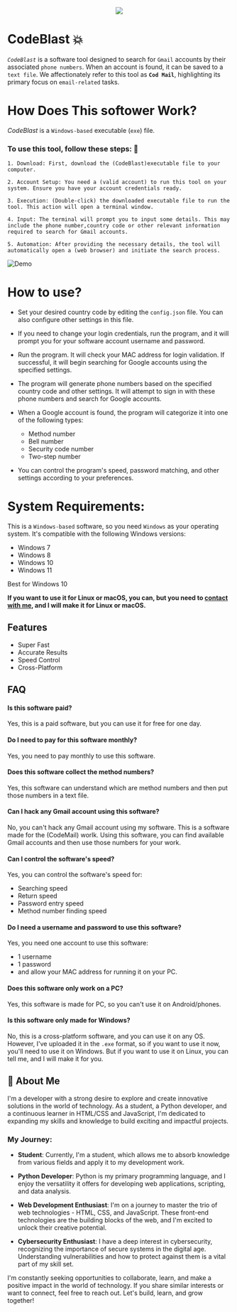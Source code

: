 <p align="center">
  <img src="removebg.banner.png">
</p>

# CodeBlast :boom:

*`CodeBlast`* is a software tool designed to search for `Gmail` accounts by their associated `phone numbers`. When an account is found, it can be saved to a `text file`. We affectionately refer to this tool as **`Cod Mail`**, highlighting its primary focus on `email-related` tasks.

# How Does This softower Work?

*CodeBlast* is a `Windows-based` executable (`exe`) file. 

### To use this tool, follow these steps: :green_heart:

    1. Download: First, download the (CodeBlast)executable file to your computer.

    2. Account Setup: You need a (valid account) to run this tool on your system. Ensure you have your account credentials ready.

    3. Execution: (Double-click) the downloaded executable file to run the tool. This action will open a terminal window.

    4. Input: The terminal will prompt you to input some details. This may include the phone number,country code or other relevant information required to search for Gmail accounts.

    5. Automation: After providing the necessary details, the tool will automatically open a (web browser) and initiate the search process.


![Demo](/demo.png)

# How to use?

- Set your desired country code by editing the `config.json` file. You can also configure other settings in this file.

- If you need to change your login credentials, run the program, and it will prompt you for your software account username and password.

- Run the program. It will check your MAC address for login validation. If successful, it will begin searching for Google accounts using the specified settings.

- The program will generate phone numbers based on the specified country code and other settings. It will attempt to sign in with these phone numbers and search for Google accounts.

- When a Google account is found, the program will categorize it into one of the following types:
  - Method number
  - Bell number
  - Security code number
  - Two-step number

- You can control the program's speed, password matching, and other settings according to your preferences.

# System Requirements:

This is a `Windows-based` software, so you need `Windows` as your operating system. It's compatible with the following Windows versions:
- Windows 7
- Windows 8
- Windows 10
- Windows 11

Best for Windows 10

**If you want to use it for Linux or macOS, you can, but you need to [contact with me](https://www.facebook.com/root.lovs), and I will make it for Linux or macOS.**

## Features

- Super Fast
- Accurate Results
- Speed Control
- Cross-Platform

## FAQ

#### Is this software paid?

Yes, this is a paid software, but you can use it for free for one day.

#### Do I need to pay for this software monthly?

Yes, you need to pay monthly to use this software.

#### Does this software collect the method numbers?

Yes, this software can understand which are method numbers and then put those numbers in a text file.

#### Can I hack any Gmail account using this software?

No, you can't hack any Gmail account using my software. This is a software made for the (CodeMail) worlk. Using this software, you can find available Gmail accounts and then use those numbers for your work.

#### Can I control the software's speed?

Yes, you can control the software's speed for:
- Searching speed
- Return speed
- Password entry speed
- Method number finding speed

#### Do I need a username and password to use this software?

Yes, you need one account to use this software:
- 1 username
- 1 password
- and allow your MAC address for running it on your PC.

#### Does this software only work on a PC?

Yes, this software is made for PC, so you can't use it on Android/phones.

#### Is this software only made for Windows?

No, this is a cross-platform software, and you can use it on any OS. However, I've uploaded it in the `.exe` format, so if you want to use it now, you'll need to use it on Windows. But if you want to use it on Linux, you can tell me, and I will make it for you.
## 🚀 About Me

I'm a developer with a strong desire to explore and create innovative solutions in the world of technology. As a student, a Python developer, and a continuous learner in HTML/CSS and JavaScript, I'm dedicated to expanding my skills and knowledge to build exciting and impactful projects.

### My Journey:

- **Student**: Currently, I'm a student, which allows me to absorb knowledge from various fields and apply it to my development work.

- **Python Developer**: Python is my primary programming language, and I enjoy the versatility it offers for developing web applications, scripting, and data analysis.

- **Web Development Enthusiast**: I'm on a journey to master the trio of web technologies - HTML, CSS, and JavaScript. These front-end technologies are the building blocks of the web, and I'm excited to unlock their creative potential.

- **Cybersecurity Enthusiast**: I have a deep interest in cybersecurity, recognizing the importance of secure systems in the digital age. Understanding vulnerabilities and how to protect against them is a vital part of my skill set.

I'm constantly seeking opportunities to collaborate, learn, and make a positive impact in the world of technology. If you share similar interests or want to connect, feel free to reach out. Let's build, learn, and grow together!
